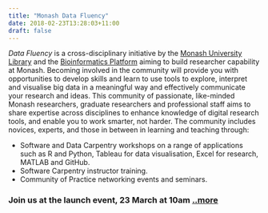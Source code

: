 ```yaml
---
title: "Monash Data Fluency"
date: 2018-02-23T13:28:03+11:00
draft: false
---
```


_Data Fluency_ is a cross-disciplinary initiative by the [Monash University 
Library](https://www.monash.edu/library)
and the [Bioinformatics Platform](http://monash.edu/bioinformatics) aiming to 
build researcher capability at 
Monash. 
Becoming involved in the community will provide you with 
opportunities to develop skills and learn to use tools to explore, interpret 
and visualise big data in a meaningful way and effectively communicate your 
research and ideas. This community of passionate, like-minded Monash 
researchers, graduate researchers and professional staff aims to share 
expertise across disciplines to enhance knowledge of digital research tools, 
and enable you to work smarter, not harder. The community includes novices,
experts, and those in between in learning and teaching through:

 - Software and Data Carpentry workshops on a range of applications such as R and 
   Python, Tableau for data visualisation, Excel for research, MATLAB and GitHub.
 - Software Carpentry instructor training.
 - Community of Practice networking events and seminars.

### Join us at the launch event, 23 March at 10am [..more](/events/)
